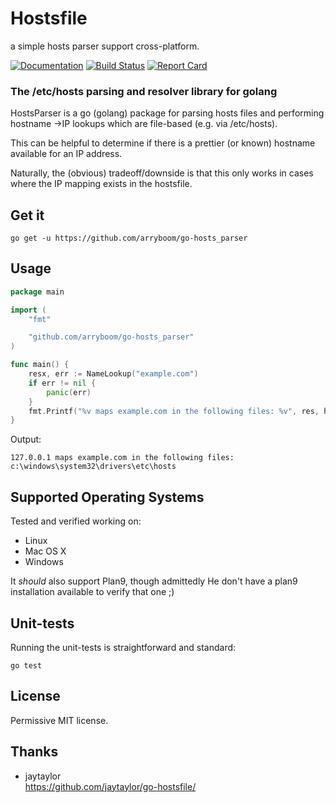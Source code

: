 # Hostsfile

a simple hosts parser support cross-platform.

[![Documentation](https://godoc.org/github.com/arryboom/go-hosts_parser?status.svg)](https://godoc.org/github.com/arryboom/go-hosts_parser)
[![Build Status](https://travis-ci.org/arryboom/go-hosts_parser.svg)](https://travis-ci.org/arryboom/go-hosts_parser)
[![Report Card](https://goreportcard.com/badge/arryboom/go-hosts_parser)](https://goreportcard.com/report/arryboom/go-hosts_parser)

### The /etc/hosts parsing and resolver library for golang

HostsParser is a go (golang) package for parsing hosts files and performing hostname ->IP lookups which are file-based (e.g. via /etc/hosts).

This can be helpful to determine if there is a prettier (or known) hostname
available for an IP address.

Naturally, the (obvious) tradeoff/downside is that this only
works in cases where the IP mapping exists in the hostsfile.

## Get it

    go get -u https://github.com/arryboom/go-hosts_parser

## Usage

```go
package main

import (
    "fmt"

    "github.com/arryboom/go-hosts_parser"
)

func main() {
    resx, err := NameLookup("example.com")
    if err != nil {
        panic(err)
    }
    fmt.Printf("%v maps example.com in the following files: %v", res, hostsfile.HostsPath)
}
```

Output:

    127.0.0.1 maps example.com in the following files: c:\windows\system32\drivers\etc\hosts

## Supported Operating Systems

Tested and verified working on:

* Linux
* Mac OS X
* Windows

It *should* also support Plan9, though admittedly He don't have a plan9
installation available to verify that one ;)

## Unit-tests

Running the unit-tests is straightforward and standard:

    go test


## License

Permissive MIT license.

## Thanks

- jaytaylor  
https://github.com/jaytaylor/go-hostsfile/
